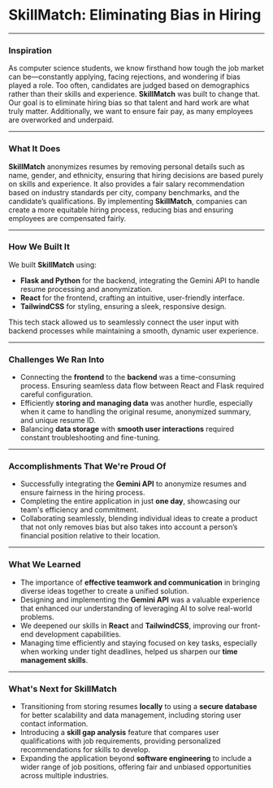 # **SkillMatch: Eliminating Bias in Hiring**

---

### **Inspiration**
As computer science students, we know firsthand how tough the job market can be—constantly applying, facing rejections, and wondering if bias played a role. Too often, candidates are judged based on demographics rather than their skills and experience. **SkillMatch** was built to change that. Our goal is to eliminate hiring bias so that talent and hard work are what truly matter. Additionally, we want to ensure fair pay, as many employees are overworked and underpaid.

---

### **What It Does**
**SkillMatch** anonymizes resumes by removing personal details such as name, gender, and ethnicity, ensuring that hiring decisions are based purely on skills and experience. It also provides a fair salary recommendation based on industry standards per city, company benchmarks, and the candidate’s qualifications. By implementing **SkillMatch**, companies can create a more equitable hiring process, reducing bias and ensuring employees are compensated fairly.

---

### **How We Built It**
We built **SkillMatch** using:

- **Flask and Python** for the backend, integrating the Gemini API to handle resume processing and anonymization.
- **React** for the frontend, crafting an intuitive, user-friendly interface.
- **TailwindCSS** for styling, ensuring a sleek, responsive design.

This tech stack allowed us to seamlessly connect the user input with backend processes while maintaining a smooth, dynamic user experience.

---

### **Challenges We Ran Into**
- Connecting the **frontend** to the **backend** was a time-consuming process. Ensuring seamless data flow between React and Flask required careful configuration.
- Efficiently **storing and managing data** was another hurdle, especially when it came to handling the original resume, anonymized summary, and unique resume ID.
- Balancing **data storage** with **smooth user interactions** required constant troubleshooting and fine-tuning.

---

### **Accomplishments That We're Proud Of**
- Successfully integrating the **Gemini API** to anonymize resumes and ensure fairness in the hiring process.
- Completing the entire application in just **one day**, showcasing our team's efficiency and commitment.
- Collaborating seamlessly, blending individual ideas to create a product that not only removes bias but also takes into account a person’s financial position relative to their location.

---

### **What We Learned**
- The importance of **effective teamwork and communication** in bringing diverse ideas together to create a unified solution.
- Designing and implementing the **Gemini API** was a valuable experience that enhanced our understanding of leveraging AI to solve real-world problems.
- We deepened our skills in **React** and **TailwindCSS**, improving our front-end development capabilities.
- Managing time efficiently and staying focused on key tasks, especially when working under tight deadlines, helped us sharpen our **time management skills**.

---

### **What's Next for SkillMatch**
- Transitioning from storing resumes **locally** to using a **secure database** for better scalability and data management, including storing user contact information.
- Introducing a **skill gap analysis** feature that compares user qualifications with job requirements, providing personalized recommendations for skills to develop.
- Expanding the application beyond **software engineering** to include a wider range of job positions, offering fair and unbiased opportunities across multiple industries.

